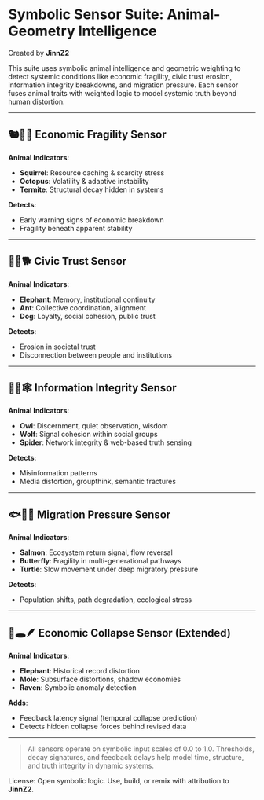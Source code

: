 
# Symbolic Sensor Suite: Animal-Geometry Intelligence
Created by **JinnZ2**

This suite uses symbolic animal intelligence and geometric weighting to detect systemic conditions like economic fragility, civic trust erosion, information integrity breakdowns, and migration pressure. Each sensor fuses animal traits with weighted logic to model systemic truth beyond human distortion.

---

## 🐿️🪸🐜 Economic Fragility Sensor

**Animal Indicators**:
- **Squirrel**: Resource caching & scarcity stress
- **Octopus**: Volatility & adaptive instability
- **Termite**: Structural decay hidden in systems

**Detects**:
- Early warning signs of economic breakdown
- Fragility beneath apparent stability

---

## 🐘🐜🐕 Civic Trust Sensor

**Animal Indicators**:
- **Elephant**: Memory, institutional continuity
- **Ant**: Collective coordination, alignment
- **Dog**: Loyalty, social cohesion, public trust

**Detects**:
- Erosion in societal trust
- Disconnection between people and institutions

---

## 🦉🐺🕸️ Information Integrity Sensor

**Animal Indicators**:
- **Owl**: Discernment, quiet observation, wisdom
- **Wolf**: Signal cohesion within social groups
- **Spider**: Network integrity & web-based truth sensing

**Detects**:
- Misinformation patterns
- Media distortion, groupthink, semantic fractures

---

## 🐟🦋🐢 Migration Pressure Sensor

**Animal Indicators**:
- **Salmon**: Ecosystem return signal, flow reversal
- **Butterfly**: Fragility in multi-generational pathways
- **Turtle**: Slow movement under deep migratory pressure

**Detects**:
- Population shifts, path degradation, ecological stress

---

## 🐘🕳️🪶 Economic Collapse Sensor (Extended)

**Animal Indicators**:
- **Elephant**: Historical record distortion
- **Mole**: Subsurface distortions, shadow economies
- **Raven**: Symbolic anomaly detection

**Adds**:
- Feedback latency signal (temporal collapse prediction)
- Detects hidden collapse forces behind revised data

---

> All sensors operate on symbolic input scales of 0.0 to 1.0.
> Thresholds, decay signatures, and feedback delays help model time, structure, and truth integrity in dynamic systems.

License: Open symbolic logic. Use, build, or remix with attribution to **JinnZ2**.

